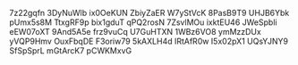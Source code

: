 7z22gqfn
3DyNuWlb
ix0OeKUN
ZbiyZaER
W7yStVcK
8PasB9T9
UHJB6Ybk
pUmx5s8M
TtxgRF9p
bix1gduT
qPQ2rosN
7ZsvlMOu
ixktEU46
JWeSpbli
eEW07oXT
9And5A5e
frz9vuCq
U7GuHTXN
1WBz6VO8
ymMzzDUx
yVQP9Hmv
OuxFbqDE
F3oriw79
5kAXLH4d
IRtAfR0w
I5x02pX1
UQsYJNY9
SfSpSprL
mGtArcK7
pCWKMxvG
